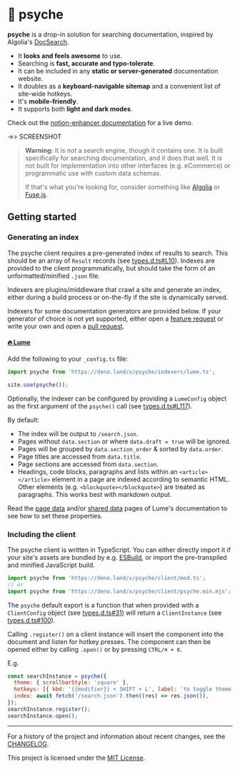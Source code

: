 # 🧠 psyche

**psyche** is a drop-in solution for searching documentation,
inspired by Algolia's [DocSearch](https://docsearch.algolia.com/).

- It **looks and feels awesome** to use.
- Searching is **fast, accurate and typo-tolerate**.
- It can be included in any **static or server-generated** documentation website.
- It doubles as a **keyboard-navigable sitemap** and a convenient list of site-wide hotkeys.
- It's **mobile-friendly**.
- It supports both **light and dark modes**.

Check out the [notion-enhancer documentation](http://notion-enhancer.github.io/) for a live demo.

->> SCREENSHOT

> **Warning:** It is _not_ a search engine, though it contains one. It is built
> specifically for searching documentation, and it does that well.
> It is not built for implementation into other interfaces (e.g.
> eCommerce) or programmatic use with custom data schemas.
>
> If that's what you're looking for, consider something like
> [Algolia](https://www.algolia.com/) or [Fuse.js](https://fusejs.io/).

## Getting started

### Generating an index

The psyche client requires a pre-generated index of results to search.
This should be an array of `Result` records (see [types.d.ts#L10](./types.d.ts)).
Indexes are provided to the client programmatically, but should take the
form of an unformatted/minified `.json` file.

Indexers are plugins/middleware that crawl a site and generate an index,
either during a build process or on-the-fly if the site is dynamically served.

Indexers for some documentation generators are provided below.
If your generator of choice is not yet supported, either open a
[feature request](https://github.com/dragonwocky/psyche/issues)
or write your own and open a [pull request](https://github.com/dragonwocky/psyche/pulls).

#### [🔥 Lume](https://lumeland.github.io/)

Add the following to your `_config.ts` file:

```ts
import psyche from 'https://deno.land/x/psyche/indexers/lume.ts';

site.use(psyche());
```

Optionally, the indexer can be configured by providing a `LumeConfig`
object as the first argument of the `psyche()` call (see [types.d.ts#L117](./types.d.ts)).

By default:

- The index will be output to `/search.json`.
- Pages without `data.section` or where `data.draft = true` will be ignored.
- Pages will be grouped by `data.section_order` & sorted by `data.order`.
- Page titles are accessed from `data.title`.
- Page sections are accessed from `data.section`.
- Headings, code blocks, paragraphs and lists within an `<article></article>` element
  in a page are indexed according to semantic HTML. Other elements (e.g.
  `<blockquote></blockquote>`) are treated as paragraphs. This works best
  with markdown output.

Read the [page data](https://lumeland.github.io/creating-pages/page-data/)
and/or [shared data](https://lumeland.github.io/creating-pages/shared-data/)
pages of Lume's documentation to see how to set these properties.

### Including the client

The psyche client is written in TypeScript. You can either directly import
it if your site's assets are bundled by e.g. [ESBuild](https://esbuild.github.io/),
or import the pre-transpiled and minified JavaScript build.

```js
import psyche from 'https://deno.land/x/psyche/client/mod.ts';
// or
import psyche from 'https://deno.land/x/psyche/client/psyche.min.mjs';
```

The `psyche` default export is a function that when provided with
a `ClientConfig` object (see [types.d.ts#31](./types.d.ts)) will
return a `ClientInstance` (see [types.d.ts#100](./types.d.ts)).

Calling `.register()` on a client instance will insert the component
into the document and listen for hotkey presses. The component can
then be opened either by calling `.open()` or by pressing `CTRL/⌘ + K`.

E.g.

```js
const searchInstance = psyche({
  theme: { scrollbarStyle: 'square' },
  hotkeys: [{ kbd: '{{modifier}} + SHIFT + L', label: 'to toggle theme' }],
  index: await fetch('/search.json').then((res) => res.json()),
});
searchInstance.register();
searchInstance.open();
```

---

For a history of the project and information about recent changes,
see the [CHANGELOG](CHANGELOG.md).

This project is licensed under the [MIT License](LICENSE).
